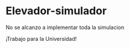 # Elevador-simulador

No se alcanzo a implementar toda la simulacion

¡Trabajo para la Universidad!
